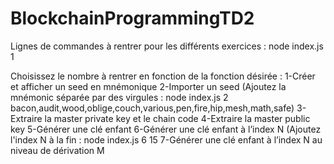 # BlockchainProgrammingTD2

Lignes de commandes à rentrer pour les différents exercices : 
node index.js 1

Choisissez le nombre à rentrer en fonction de la fonction désirée : 
1-Créer et afficher un seed en mnémonique
2-Importer un seed (Ajoutez la mnémonic séparée par des virgules : node index.js 2 bacon,audit,wood,oblige,couch,various,pen,fire,hip,mesh,math,safe)
3-Extraire la master private key et le chain code
4-Extraire la master public key
5-Générer une clé enfant
6-Générer une clé enfant à l’index N (Ajoutez l'index N à la fin : node index.js 6 15
7-Générer une clé enfant à l’index N au niveau de dérivation M
